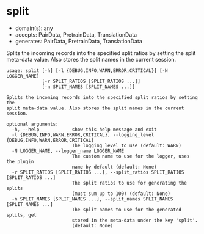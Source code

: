 # split

* domain(s): any
* accepts: PairData, PretrainData, TranslationData
* generates: PairData, PretrainData, TranslationData

Splits the incoming records into the specified split ratios by setting the split meta-data value. Also stores the split names in the current session.

```
usage: split [-h] [-l {DEBUG,INFO,WARN,ERROR,CRITICAL}] [-N LOGGER_NAME]
             [-r SPLIT_RATIOS [SPLIT_RATIOS ...]]
             [-n SPLIT_NAMES [SPLIT_NAMES ...]]

Splits the incoming records into the specified split ratios by setting the
split meta-data value. Also stores the split names in the current session.

optional arguments:
  -h, --help            show this help message and exit
  -l {DEBUG,INFO,WARN,ERROR,CRITICAL}, --logging_level {DEBUG,INFO,WARN,ERROR,CRITICAL}
                        The logging level to use (default: WARN)
  -N LOGGER_NAME, --logger_name LOGGER_NAME
                        The custom name to use for the logger, uses the plugin
                        name by default (default: None)
  -r SPLIT_RATIOS [SPLIT_RATIOS ...], --split_ratios SPLIT_RATIOS [SPLIT_RATIOS ...]
                        The split ratios to use for generating the splits
                        (must sum up to 100) (default: None)
  -n SPLIT_NAMES [SPLIT_NAMES ...], --split_names SPLIT_NAMES [SPLIT_NAMES ...]
                        The split names to use for the generated splits, get
                        stored in the meta-data under the key 'split'.
                        (default: None)
```
